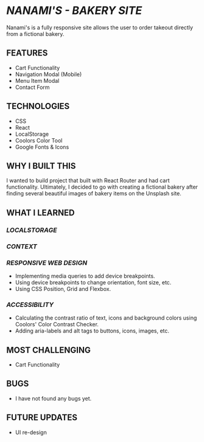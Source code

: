 # _NANAMI'S - BAKERY SITE_

Nanami's is a fully responsive site allows the user to order takeout directly from a fictional bakery.

## FEATURES

- Cart Functionality
- Navigation Modal (Mobile)
- Menu Item Modal
- Contact Form

## TECHNOLOGIES

- CSS
- React
- LocalStorage
- Coolors Color Tool
- Google Fonts & Icons

## WHY I BUILT THIS

I wanted to build project that built with React Router and had cart functionality. Ultimately, I decided to go with creating a fictional bakery after finding several beautiful images of bakery items on the Unsplash site.

## WHAT I LEARNED

### _LOCALSTORAGE_


### _CONTEXT_



### _RESPONSIVE WEB DESIGN_

- Implementing media queries to add device breakpoints.
- Using device breakpoints to change orientation, font size, etc.
- Using CSS Position, Grid and Flexbox.

### _ACCESSIBILITY_

- Calculating the contrast ratio of text, icons and background colors using Coolors' Color Contrast Checker.
- Adding aria-labels and alt tags to buttons, icons, images, etc.

## MOST CHALLENGING

- Cart Functionality

## BUGS

- I have not found any bugs yet.

## FUTURE UPDATES

- UI re-design

